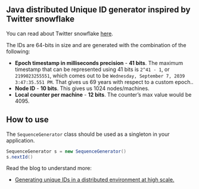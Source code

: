 ## Java distributed Unique ID generator inspired by Twitter snowflake

You can read about Twitter snowflake [here](https://blog.twitter.com/engineering/en_us/a/2010/announcing-snowflake.html).

The IDs are 64-bits in size and are generated with the combination of the following:

+ **Epoch timestamp in milliseconds precision** - **41 bits**. The maximum timestamp that can be represented using 41 bits is `2^41 - 1`, or `2199023255551`, which comes out to be `Wednesday, September 7, 2039 3:47:35.551 PM`. That gives us 69 years with respect to a custom epoch..
+ **Node ID** - **10 bits**. This gives us 1024 nodes/machines.
+ **Local counter per machine** - **12 bits**. The counter’s max value would be 4095.

## How to use

The `SequenceGenerator` class should be used as a singleton in your application.

```java
SequenceGenerator s = new SequenceGenerator()
s.nextId()
```

Read the blog to understand more:

- [Generating unique IDs in a distributed environment at high scale.](https://www.callicoder.com/distributed-unique-id-sequence-number-generator/)
